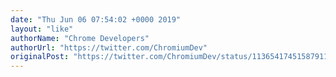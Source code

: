 ```yaml
---
date: "Thu Jun 06 07:54:02 +0000 2019"
layout: "like"
authorName: "Chrome Developers"
authorUrl: "https://twitter.com/ChromiumDev"
originalPost: "https://twitter.com/ChromiumDev/status/1136541745158791168"
---
```

